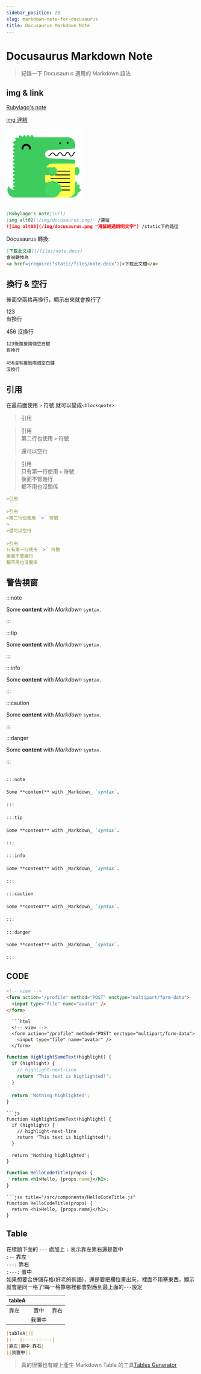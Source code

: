 ```yaml
---
sidebar_position: 20
slug: markdown-note-for-docusaurus
title: Docusaurus Markdown Note
---
```


# Docusaurus Markdown Note

>紀錄一下 Docusaurus 適用的 Markdown 語法

## img & link

[Rubylago's note](https://rubylago.github.io/my-note/)

[img 連結](https://d33wubrfki0l68.cloudfront.net/c088b7acfcf11100903c44fe44f2f2d7e0f30531/a52f4/zh-cn/img/docusaurus.svg)

![img 預覽](/img/docusaurus.png "小孔農")

```markdown
[Rubylago's note](url)
[img alt02](/img/docusaurus.png)  /連結
![img alt03](/img/docusaurus.png "滑鼠經過說明文字") /static下的路徑
```

Docusaurus 轉換:

```markdown
[下載此文檔](/files/note.docx)
會被轉換為
<a href={require('static/files/note.docx')}>下載此文檔</a>
```  

## 換行 & 空行

後面空兩格再換行，顯示出來就會換行了

123  
有換行

456
沒換行

```markdown
123後面接兩個空白鍵  
有換行

456沒有接到兩個空白鍵
沒換行

```

## 引用

在最前面使用 `>` 符號 就可以變成`<blockquote>`

>引用

>引用  
>第二行也使用 `>` 符號
>  
>還可以空行

>引用  
只有第一行使用 `>` 符號  
後面不管幾行  
都不用也沒關係

```markdown
>引用

>引用  
>第二行也使用 `>` 符號
>
>還可以空行

>引用  
只有第一行使用 `>` 符號  
後面不管幾行  
都不用也沒關係

```

## 警告視窗

:::note

Some **content** with _Markdown_ `syntax`.  

:::

:::tip

Some **content** with _Markdown_ `syntax`.

:::

:::info

Some **content** with _Markdown_ `syntax`.

:::

:::caution

Some **content** with _Markdown_ `syntax`.  

:::

:::danger

Some **content** with _Markdown_ `syntax`.  

:::

```markdown

:::note

Some **content** with _Markdown_ `syntax`. 

:::

:::tip

Some **content** with _Markdown_ `syntax`.  

:::

:::info

Some **content** with _Markdown_ `syntax`.  

:::

:::caution

Some **content** with _Markdown_ `syntax`.  

:::

:::danger

Some **content** with _Markdown_ `syntax`.  

:::
```

## CODE

```html
<!-- view -->
<form action="/profile" method="POST" enctype="multipart/form-data">
  <input type="file" name="avatar" />
</form>
```

```
  ```html
  <!-- view -->
  <form action="/profile" method="POST" enctype="multipart/form-data">
    <input type="file" name="avatar" />
  </form>
  ```

```js
function HighlightSomeText(highlight) {
  if (highlight) {
    // highlight-next-line
    return 'This text is highlighted!';
  }

  return 'Nothing highlighted';
}
```

```
```js
function HighlightSomeText(highlight) {
  if (highlight) {
    // highlight-next-line
    return 'This text is highlighted!';
  }

  return 'Nothing highlighted';
}
```

```jsx title="/src/components/HelloCodeTitle.js"
function HelloCodeTitle(props) {
  return <h1>Hello, {props.name}</h1>;
}
```

```
```jsx title="/src/components/HelloCodeTitle.js"
function HelloCodeTitle(props) {
  return <h1>Hello, {props.name}</h1>;
}
```

## Table

在標題下面的 `---` 處加上 `:` 表示靠左靠右還是置中  
`:--` 靠左  
`---:` 靠右  
`:---:` 置中  
如果想要合併儲存格(好老的術語)，還是要把欄位畫出來，裡面不用塞東西，顯示就會是同一格了!每一格靠哪裡都會對應到最上面的`---`設定

|tableA|||
|:---|:----:|---:|
|靠左|置中|靠右|
||我置中||

```markdown
|tableA|||
|:---|:----:|---:|
|靠左|置中|靠右|
||我置中||
```

>真的很懶也有線上產生 Markdown Table 的工具[Tables Generator](https://www.tablesgenerator.com/markdown_tables#)

